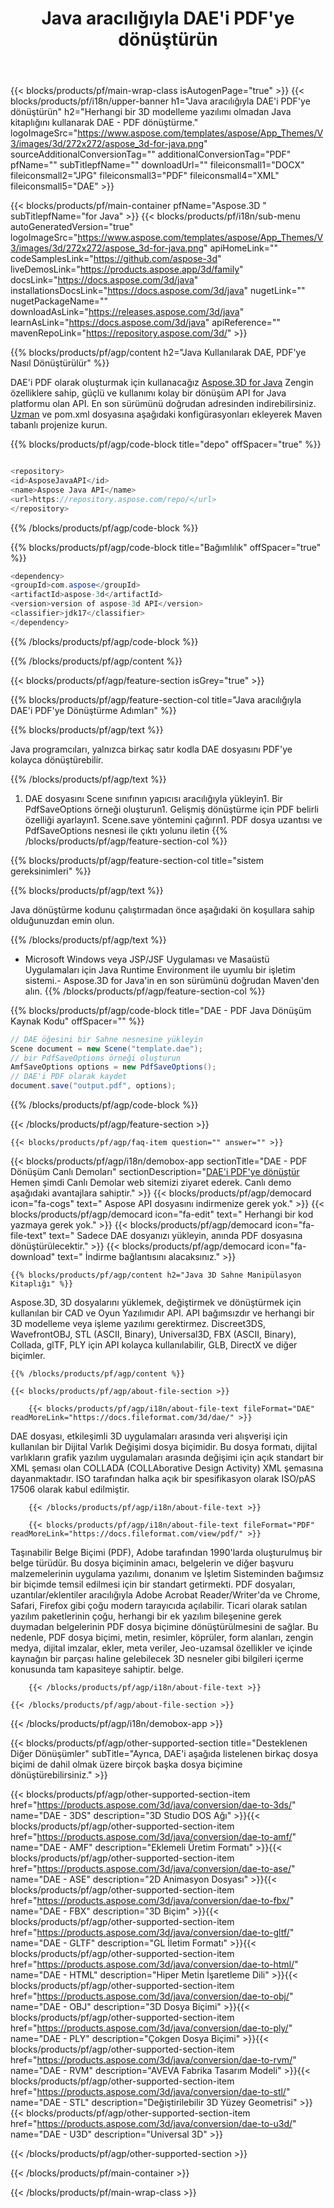 ﻿---
title: Java aracılığıyla DAE'i PDF'ye dönüştürün 
url: /tr/java/conversion/dae-to-pdf/ 
description: DAE biçimi için PDF dosyasına örnek Java dönüştürme kodu. Herhangi bir Web veya Masaüstü Java tabanlı uygulamada DAE'ü PDF'e dönüştürmek için bu örnek kodu kullanın.
---
{{< blocks/products/pf/main-wrap-class isAutogenPage="true" >}}
{{< blocks/products/pf/i18n/upper-banner h1="Java aracılığıyla DAE\'i PDF\'ye dönüştürün" h2="Herhangi bir 3D modelleme yazılımı olmadan Java kitaplığını kullanarak DAE - PDF dönüştürme." logoImageSrc="https://www.aspose.com/templates/aspose/App_Themes/V3/images/3d/272x272/aspose_3d-for-java.png" sourceAdditionalConversionTag="" additionalConversionTag="PDF" pfName="" subTitlepfName="" downloadUrl="" fileiconsmall1="DOCX" fileiconsmall2="JPG" fileiconsmall3="PDF" fileiconsmall4="XML" fileiconsmall5="DAE" >}}

{{< blocks/products/pf/main-container pfName="Aspose.3D " subTitlepfName="for Java" >}}
{{< blocks/products/pf/i18n/sub-menu autoGeneratedVersion="true" logoImageSrc="https://www.aspose.com/templates/aspose/App_Themes/V3/images/3d/272x272/aspose_3d-for-java.png" apiHomeLink="" codeSamplesLink="https://github.com/aspose-3d" liveDemosLink="https://products.aspose.app/3d/family" docsLink="https://docs.aspose.com/3d/java" installationsDocsLink="https://docs.aspose.com/3d/java" nugetLink="" nugetPackageName="" downloadAsLink="https://releases.aspose.com/3d/java" learnAsLink="https://docs.aspose.com/3d/java" apiReference="" mavenRepoLink="https://repository.aspose.com/3d/" >}}

{{% blocks/products/pf/agp/content h2="Java Kullanılarak DAE, PDF\'ye Nasıl Dönüştürülür" %}}

 DAE'i PDF olarak oluşturmak için kullanacağız
 [Aspose.3D for Java](https://products.aspose.com/3d/java) 
 Zengin özelliklere sahip, güçlü ve kullanımı kolay bir dönüşüm API for Java platformu olan API. En son sürümünü doğrudan adresinden indirebilirsiniz.
 [Uzman](https://repository.aspose.com/3d/) 
 ve pom.xml dosyasına aşağıdaki konfigürasyonları ekleyerek Maven tabanlı projenize kurun.

{{% blocks/products/pf/agp/code-block title="depo" offSpacer="true" %}}

```cs

<repository>
<id>AsposeJavaAPI</id>
<name>Aspose Java API</name>
<url>https://repository.aspose.com/repo/</url>
</repository>


```

{{% /blocks/products/pf/agp/code-block %}}

{{% blocks/products/pf/agp/code-block title="Bağımlılık" offSpacer="true" %}}

```cs
<dependency>
<groupId>com.aspose</groupId>
<artifactId>aspose-3d</artifactId>
<version>version of aspose-3d API</version>
<classifier>jdk17</classifier>
</dependency>


```

{{% /blocks/products/pf/agp/code-block %}}

{{% /blocks/products/pf/agp/content %}}

{{< blocks/products/pf/agp/feature-section isGrey="true" >}}

{{% blocks/products/pf/agp/feature-section-col title="Java aracılığıyla DAE\'i PDF\'ye Dönüştürme Adımları" %}}

{{% blocks/products/pf/agp/text %}}

 Java programcıları, yalnızca birkaç satır kodla DAE dosyasını PDF'ye kolayca dönüştürebilir.

{{% /blocks/products/pf/agp/text %}}

1. DAE dosyasını Scene sınıfının yapıcısı aracılığıyla yükleyin1. Bir PdfSaveOptions örneği oluşturun1. Gelişmiş dönüştürme için PDF belirli özelliği ayarlayın1. Scene.save yöntemini çağırın1. PDF dosya uzantısı ve PdfSaveOptions nesnesi ile çıktı yolunu iletin
{{% /blocks/products/pf/agp/feature-section-col %}}

{{% blocks/products/pf/agp/feature-section-col title="sistem gereksinimleri" %}}

{{% blocks/products/pf/agp/text %}}

 Java dönüştürme kodunu çalıştırmadan önce aşağıdaki ön koşullara sahip olduğunuzdan emin olun.

{{% /blocks/products/pf/agp/text %}}

- Microsoft Windows veya JSP/JSF Uygulaması ve Masaüstü Uygulamaları için Java Runtime Environment ile uyumlu bir işletim sistemi.- Aspose.3D for Java'in en son sürümünü doğrudan Maven'den alın.
{{% /blocks/products/pf/agp/feature-section-col %}}

{{% blocks/products/pf/agp/code-block title="DAE - PDF Java Dönüşüm Kaynak Kodu" offSpacer="" %}}

```cs
// DAE öğesini bir Sahne nesnesine yükleyin 
Scene document = new Scene("template.dae");
// bir PdfSaveOptions örneği oluşturun 
AmfSaveOptions options = new PdfSaveOptions();
// DAE'i PDF olarak kaydet 
document.save("output.pdf", options);   


```

{{% /blocks/products/pf/agp/code-block %}}

{{< /blocks/products/pf/agp/feature-section >}}

    {{< blocks/products/pf/agp/faq-item question="" answer="" >}}
 

<!-- aboutfile Starts -->

{{< blocks/products/pf/agp/i18n/demobox-app sectionTitle="DAE - PDF Dönüşüm Canlı Demoları" sectionDescription="[DAE\'i PDF\'ye dönüştür](https://products.aspose.app/3d/conversion/dae-to-pdf) Hemen şimdi Canlı Demolar web sitemizi ziyaret ederek. Canlı demo aşağıdaki avantajlara sahiptir." >}}
        {{< blocks/products/pf/agp/democard icon="fa-cogs" text=" Aspose API dosyasını indirmenize gerek yok." >}}
        {{< blocks/products/pf/agp/democard icon="fa-edit" text=" Herhangi bir kod yazmaya gerek yok." >}}
        {{< blocks/products/pf/agp/democard icon="fa-file-text" text=" Sadece DAE dosyanızı yükleyin, anında PDF dosyasına dönüştürülecektir." >}}
        {{< blocks/products/pf/agp/democard icon="fa-download" text=" İndirme bağlantısını alacaksınız." >}}

    {{% blocks/products/pf/agp/content h2="Java 3D Sahne Manipülasyon Kitaplığı" %}}

 Aspose.3D, 3D dosyalarını yüklemek, değiştirmek ve dönüştürmek için kullanılan bir CAD ve Oyun Yazılımıdır API. API bağımsızdır ve herhangi bir 3D modelleme veya işleme yazılımı gerektirmez. Discreet3DS, WavefrontOBJ, STL (ASCII, Binary), Universal3D, FBX (ASCII, Binary), Collada, glTF, PLY için API kolayca kullanılabilir, GLB, DirectX ve diğer biçimler. 



    {{% /blocks/products/pf/agp/content %}}

    {{< blocks/products/pf/agp/about-file-section >}}

        {{< blocks/products/pf/agp/i18n/about-file-text fileFormat="DAE" readMoreLink="https://docs.fileformat.com/3d/dae/" >}}

DAE dosyası, etkileşimli 3D uygulamaları arasında veri alışverişi için kullanılan bir Dijital Varlık Değişimi dosya biçimidir. Bu dosya formatı, dijital varlıkların grafik yazılım uygulamaları arasında değişimi için açık standart bir XML şeması olan COLLADA (COLLAborative Design Activity) XML şemasına dayanmaktadır. ISO tarafından halka açık bir spesifikasyon olarak ISO/pAS 17506 olarak kabul edilmiştir.

        {{< /blocks/products/pf/agp/i18n/about-file-text >}}

        {{< blocks/products/pf/agp/i18n/about-file-text fileFormat="PDF" readMoreLink="https://docs.fileformat.com/view/pdf/" >}}

Taşınabilir Belge Biçimi (PDF), Adobe tarafından 1990'larda oluşturulmuş bir belge türüdür. Bu dosya biçiminin amacı, belgelerin ve diğer başvuru malzemelerinin uygulama yazılımı, donanım ve İşletim Sisteminden bağımsız bir biçimde temsil edilmesi için bir standart getirmekti. PDF dosyaları, uzantılar/eklentiler aracılığıyla Adobe Acrobat Reader/Writer'da ve Chrome, Safari, Firefox gibi çoğu modern tarayıcıda açılabilir. Ticari olarak satılan yazılım paketlerinin çoğu, herhangi bir ek yazılım bileşenine gerek duymadan belgelerinin PDF dosya biçimine dönüştürülmesini de sağlar. Bu nedenle, PDF dosya biçimi, metin, resimler, köprüler, form alanları, zengin medya, dijital imzalar, ekler, meta veriler, Jeo-uzamsal özellikler ve içinde kaynağın bir parçası haline gelebilecek 3D nesneler gibi bilgileri içerme konusunda tam kapasiteye sahiptir. belge.

        {{< /blocks/products/pf/agp/i18n/about-file-text >}}

    {{< /blocks/products/pf/agp/about-file-section >}}

{{< /blocks/products/pf/agp/i18n/demobox-app >}}

<!-- aboutfile Ends -->

{{< blocks/products/pf/agp/other-supported-section title="Desteklenen Diğer Dönüşümler" subTitle="Ayrıca, DAE\'i aşağıda listelenen birkaç dosya biçimi de dahil olmak üzere birçok başka dosya biçimine dönüştürebilirsiniz." >}}

{{< blocks/products/pf/agp/other-supported-section-item href="https://products.aspose.com/3d/java/conversion/dae-to-3ds/" name="DAE - 3DS" description="3D Studio DOS Ağı" >}}{{< blocks/products/pf/agp/other-supported-section-item href="https://products.aspose.com/3d/java/conversion/dae-to-amf/" name="DAE - AMF" description="Eklemeli Üretim Formatı" >}}{{< blocks/products/pf/agp/other-supported-section-item href="https://products.aspose.com/3d/java/conversion/dae-to-ase/" name="DAE - ASE" description="2D Animasyon Dosyası" >}}{{< blocks/products/pf/agp/other-supported-section-item href="https://products.aspose.com/3d/java/conversion/dae-to-fbx/" name="DAE - FBX" description="3D Biçim" >}}{{< blocks/products/pf/agp/other-supported-section-item href="https://products.aspose.com/3d/java/conversion/dae-to-gltf/" name="DAE - GLTF" description="GL İletim Formatı" >}}{{< blocks/products/pf/agp/other-supported-section-item href="https://products.aspose.com/3d/java/conversion/dae-to-html/" name="DAE - HTML" description="Hiper Metin İşaretleme Dili" >}}{{< blocks/products/pf/agp/other-supported-section-item href="https://products.aspose.com/3d/java/conversion/dae-to-obj/" name="DAE - OBJ" description="3D Dosya Biçimi" >}}{{< blocks/products/pf/agp/other-supported-section-item href="https://products.aspose.com/3d/java/conversion/dae-to-ply/" name="DAE - PLY" description="Çokgen Dosya Biçimi" >}}{{< blocks/products/pf/agp/other-supported-section-item href="https://products.aspose.com/3d/java/conversion/dae-to-rvm/" name="DAE - RVM" description="AVEVA Fabrika Tasarım Modeli" >}}{{< blocks/products/pf/agp/other-supported-section-item href="https://products.aspose.com/3d/java/conversion/dae-to-stl/" name="DAE - STL" description="Değiştirilebilir 3D Yüzey Geometrisi" >}}{{< blocks/products/pf/agp/other-supported-section-item href="https://products.aspose.com/3d/java/conversion/dae-to-u3d/" name="DAE - U3D" description="Universal 3D" >}}

{{< /blocks/products/pf/agp/other-supported-section >}}

{{< /blocks/products/pf/main-container >}}
    
{{< /blocks/products/pf/main-wrap-class >}}